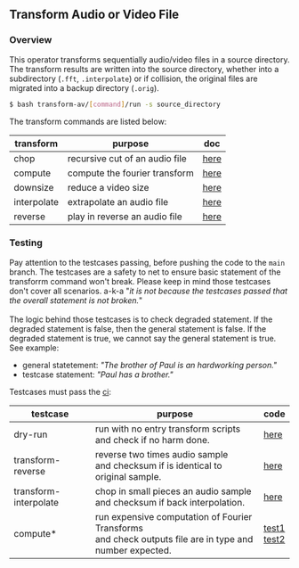 ## Transform Audio or Video File


### Overview

This operator transforms sequentially audio/video files in a source directory.
The transform results are written into the source directory, whether into a subdirectory (`.fft`, `.interpolate`) or if collision, the original files are migrated into a backup directory (`.orig`).
````bash
$ bash transform-av/[command]/run -s source_directory
````

The transform commands are listed below:

| transform   | purpose                        | doc                           |
|-------------|--------------------------------|-------------------------------|
| chop        | recursive cut of an audio file | [here](chop/readme.md)        |
| compute     | compute the fourier transform  | [here](compute/readme.md)     |
| downsize    | reduce a video size            | [here](downsize/readme.md)    |
| interpolate | extrapolate an audio file      | [here](interpolate/readme.md) |
| reverse     | play in reverse an audio file  | [here](reverse/readme.md)     |


### Testing

Pay attention to the testcases passing, before pushing the code to the `main` branch. The testcases are a safety to net to ensure basic statement of the transforrm command won't break. 
Please keep in mind those testcases don't cover all scenarios. a-k-a "*it is not because the testcases passed that the overall statement is not broken.*" <br><br>
The logic behind those testcases is to check degraded statement. If the degraded statement is false, then the general statement is false.
If the degraded statement is true, we cannot say the general statement is true. 
See example: <br>
- general statetement: *"The brother of Paul is an hardworking person."*
- testcase statement: *"Paul has a brother."*

Testcases must pass the [ci](../.github/workflows/ci.yml):


| testcase              | purpose                                                                                                      | code                                                                                      |
|-----------------------|--------------------------------------------------------------------------------------------------------------|------------------------------------------------------------------------------------------|
| dry-run               | run with no entry transform scripts <br> and check if no harm done.                                          | [here](../tests/dry-run.sh)                                                              |
| transform-reverse     | reverse two times audio sample <br> and checksum if is identical to original sample.                         | [here](../tests/av-transform-reverse.sh)                                                 |
| transform-interpolate | chop in small pieces an audio sample <br> and checksum if back interpolation.                                | [here](../tests/av-transform-interpolate.sh)                                             |
| compute*              | run expensive computation of Fourier Transforms <br> and check outputs file are in type and number expected. | [test1](../tests/av-testcase-compute.sh) <br> [test2](../tests/av-testcase-compute-2.sh) |

